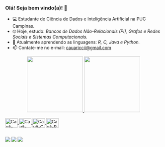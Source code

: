 ### Olá! Seja bem vindo(a)! 👋

- 💻 Estudante de Ciência de Dados e Inteligência Artificial na PUC Campinas.
- 🤓 Hoje, estudo: *Bancos de Dados Não-Relacionais (PI), Grafos e Redes Sociais e Sistemas Computacionais.* 
- 🤔 Atualmente aprendendo as linguagens: *R, C, Java e Python.*
- 📫 Contate-me no e-mail: cauariccii@gmail.com

<div align="center">
  <a href="https://github.com/cauaricci">
  <img height="180em" src="https://github-readme-stats.vercel.app/api?username=cauaricci&show_icons=false&theme=dark&include_all_commits=true&count_private=true"/>
  <img height="180em" src="https://github-readme-stats.vercel.app/api/top-langs/?username=cauaricci&layout=compact&langs_count=7&theme=dark"/>
</div>
<div style="display: inline_block"><br>
  <img align="center" alt="Cauã-Js" height="30" width="40" src="https://cdn.jsdelivr.net/gh/devicons/devicon/icons/javascript/javascript-original.svg">
  <img align="center" alt="Cauã-Python" height="30" width="40" src="https://cdn.jsdelivr.net/gh/devicons/devicon/icons/python/python-original.svg">
  <img align="center" alt="Cauã-C" height="30" width="40" src="https://cdn.jsdelivr.net/gh/devicons/devicon/icons/c/c-original.svg">
  <img align="center" alt="Cauã-R" height="30" width="40" src="https://cdn.jsdelivr.net/gh/devicons/devicon/icons/r/r-original.svg">
</div>
  
   ##
 
<div> 
  <a href="https://instagram.com/cauaariccii_" target="_blank"><img src="https://img.shields.io/badge/-Instagram-%23E4405F?style=for-the-badge&logo=instagram&logoColor=white" target="_blank"></a>
  <a href = "mailto:cauariccii@gmail.com"><img src="https://img.shields.io/badge/-Gmail-%23333?style=for-the-badge&logo=gmail&logoColor=white" target="_blank"></a>
  <a href="https://www.linkedin.com/in/cauã-ricci-182200234/" target="_blank"><img src="https://img.shields.io/badge/-LinkedIn-%230077B5?style=for-the-badge&logo=linkedin&logoColor=white" target="_blank"></a> 
  
 
</div>
